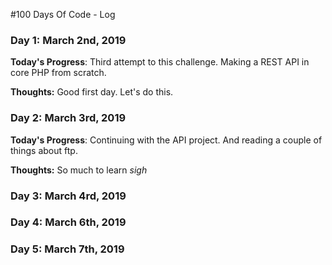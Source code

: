 #100 Days Of Code - Log

### Day 1: March 2nd, 2019

**Today's Progress**: Third attempt to this challenge. Making a REST API in core PHP from scratch. 

**Thoughts:** Good first day. Let's do this. 

### Day 2: March 3rd, 2019

**Today's Progress**: Continuing with the API project. And reading a couple of things about ftp. 

**Thoughts:** So much to learn *sigh*

### Day 3: March 4rd, 2019

### Day 4: March 6th, 2019

### Day 5: March 7th, 2019
